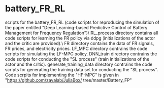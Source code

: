 # battery_FR_RL
scripts for the battery_FR_RL (code scripts for reproducing the simulation of the paper entitled "Deep Learning-based Predictive Control of Battery Management for Frequency Regulation")\\
RL_process directory contains all code scripts for learning the FR policy via ddpg (initializations of the actor and the critic are provided).\\
FR directory contains the data of FR signals, FR prices, and electricity prices.
LF_MPC directory contrains the code scripts for simulating the LF-MPC policy.
DNN_train directory contrains the code scripts for conducting the "SL process" (train initializations of the actor and the critic).
generate_training_data directory contrains the code scripts for generating the training data set for conducting the "SL process".
Code scrpits for implementing the "HF-MPC" is given in "https://github.com/zavalab/JuliaBox/ tree/master/Battery_FP"
